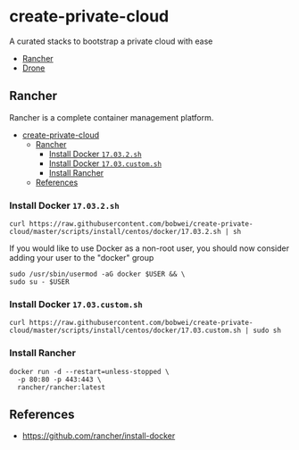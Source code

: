 # create-private-cloud

A curated stacks to bootstrap a private cloud with ease

- [Rancher](#rancher)
- [Drone](drone)

## Rancher

Rancher is a complete container management platform.

- [create-private-cloud](#create-private-cloud)
  - [Rancher](#rancher)
    - [Install Docker `17.03.2.sh`](#install-docker-17032sh)
    - [Install Docker `17.03.custom.sh`](#install-docker-1703customsh)
    - [Install Rancher](#install-rancher)
  - [References](#references)

### Install Docker `17.03.2.sh`

```
curl https://raw.githubusercontent.com/bobwei/create-private-cloud/master/scripts/install/centos/docker/17.03.2.sh | sh
```

If you would like to use Docker as a non-root user, you should now consider adding your user to the "docker" group

```
sudo /usr/sbin/usermod -aG docker $USER && \
sudo su - $USER
```

### Install Docker `17.03.custom.sh`

```
curl https://raw.githubusercontent.com/bobwei/create-private-cloud/master/scripts/install/centos/docker/17.03.custom.sh | sudo sh
```

### Install Rancher

```
docker run -d --restart=unless-stopped \
  -p 80:80 -p 443:443 \
  rancher/rancher:latest
```

## References

- https://github.com/rancher/install-docker
